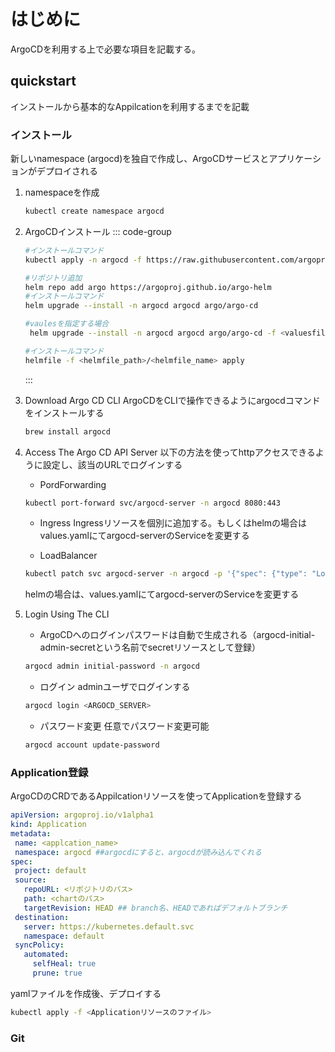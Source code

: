 # はじめに
ArgoCDを利用する上で必要な項目を記載する。

## quickstart
インストールから基本的なAppilcationを利用するまでを記載

### インストール
新しいnamespace (argocd)を独自で作成し、ArgoCDサービスとアプリケーションがデプロイされる
1. namespaceを作成
   ```bash
   kubectl create namespace argocd
   ```

2. ArgoCDインストール
   ::: code-group
   ```bash [kubectl]
   #インストールコマンド
   kubectl apply -n argocd -f https://raw.githubusercontent.com/argoproj/argo-cd/stable/manifests/install.yaml
   ```
   ```bash [helm]
   #リポジトリ追加
   helm repo add argo https://argoproj.github.io/argo-helm
   #インストールコマンド
   helm upgrade --install -n argocd argocd argo/argo-cd

   #vaulesを指定する場合
    helm upgrade --install -n argocd argocd argo/argo-cd -f <valuesfile_path>/vaules.yaml
   ```
   ```bash [helmfile]
   #インストールコマンド
   helmfile -f <helmfile_path>/<helmfile_name> apply
   ```
   :::
   
3. Download Argo CD CLI
   ArgoCDをCLIで操作できるようにargocdコマンドをインストールする
   ```bash
   brew install argocd
   ```
   
4. Access The Argo CD API Server
   以下の方法を使ってhttpアクセスできるように設定し、該当のURLでログインする
   + PordForwarding
   ```bash
   kubectl port-forward svc/argocd-server -n argocd 8080:443
   ```
   + Ingress
    Ingressリソースを個別に追加する。もしくはhelmの場合はvalues.yamlにてargocd-serverのServiceを変更する
   
   + LoadBalancer
   ```bash
   kubectl patch svc argocd-server -n argocd -p '{"spec": {"type": "LoadBalancer"}}'
   ```
   helmの場合は、values.yamlにてargocd-serverのServiceを変更する
   
5. Login Using The CLI
    + ArgoCDへのログインパスワードは自動で生成される（argocd-initial-admin-secretという名前でsecretリソースとして登録）
    ```bash
    argocd admin initial-password -n argocd
    ```

    + ログイン
    adminユーザでログインする
    ```bash
    argocd login <ARGOCD_SERVER>
    ```
    
    + パスワード変更
    任意でパスワード変更可能
    ```bash
    argocd account update-password
    ```

### Application登録
 ArgoCDのCRDであるAppilcationリソースを使ってApplicationを登録する
 ```yaml
apiVersion: argoproj.io/v1alpha1
kind: Application
metadata:
  name: <applcation_name>
  namespace: argocd ##argocdにすると、argocdが読み込んでくれる
spec:
  project: default
  source:
    repoURL: <リポジトリのパス>
    path: <chartのパス>
    targetRevision: HEAD ## branch名、HEADであればデフォルトブランチ
  destination:
    server: https://kubernetes.default.svc
    namespace: default
  syncPolicy:
    automated:
      selfHeal: true
      prune: true
 ```
 
 yamlファイルを作成後、デプロイする
 ```bash
 kubectl apply -f <Applicationリソースのファイル>
 ```
 
 ### Git